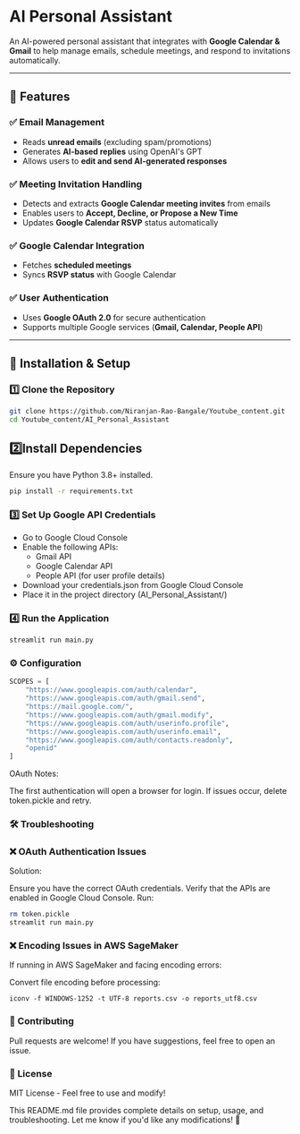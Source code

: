 # AI Personal Assistant
An AI-powered personal assistant that integrates with **Google Calendar & Gmail** to help manage emails, schedule meetings, and respond to invitations automatically.

---

## 🚀 Features
### ✅ Email Management
- Reads **unread emails** (excluding spam/promotions)
- Generates **AI-based replies** using OpenAI's GPT
- Allows users to **edit and send AI-generated responses**

### ✅ Meeting Invitation Handling
- Detects and extracts **Google Calendar meeting invites** from emails
- Enables users to **Accept, Decline, or Propose a New Time**
- Updates **Google Calendar RSVP** status automatically

### ✅ Google Calendar Integration
- Fetches **scheduled meetings**
- Syncs **RSVP status** with Google Calendar

### ✅ User Authentication
- Uses **Google OAuth 2.0** for secure authentication
- Supports multiple Google services (**Gmail, Calendar, People API**)

---

## 🔧 Installation & Setup

### **1️⃣ Clone the Repository**
```sh
git clone https://github.com/Niranjan-Rao-Bangale/Youtube_content.git
cd Youtube_content/AI_Personal_Assistant
```

## **2️⃣Install Dependencies**
Ensure you have Python 3.8+ installed.
```sh
pip install -r requirements.txt
```

### **3️⃣ Set Up Google API Credentials**
- Go to Google Cloud Console
- Enable the following APIs:
  - Gmail API
  - Google Calendar API
  - People API (for user profile details)
- Download your credentials.json from Google Cloud Console
- Place it in the project directory (AI_Personal_Assistant/)

### **4️⃣ Run the Application**
```sh
streamlit run main.py
```

### **⚙️ Configuration**
```python
SCOPES = [
    "https://www.googleapis.com/auth/calendar",
    "https://www.googleapis.com/auth/gmail.send",
    "https://mail.google.com/",
    "https://www.googleapis.com/auth/gmail.modify",
    "https://www.googleapis.com/auth/userinfo.profile",
    "https://www.googleapis.com/auth/userinfo.email",
    "https://www.googleapis.com/auth/contacts.readonly",
    "openid"
]
```
OAuth Notes:

The first authentication will open a browser for login.
If issues occur, delete token.pickle and retry.

### **🛠 Troubleshooting**
### **❌ OAuth Authentication Issues**
Solution:

Ensure you have the correct OAuth credentials.
Verify that the APIs are enabled in Google Cloud Console.
Run:
```sh
rm token.pickle
streamlit run main.py
```
### **❌ Encoding Issues in AWS SageMaker**
If running in AWS SageMaker and facing encoding errors:

Convert file encoding before processing:
```ssh
iconv -f WINDOWS-1252 -t UTF-8 reports.csv -o reports_utf8.csv
```

### **🤝 Contributing**
Pull requests are welcome! If you have suggestions, feel free to open an issue.

### **📜 License**
MIT License - Feel free to use and modify!

This README.md file provides complete details on setup, usage, and troubleshooting. Let me know if you'd like any modifications! 🚀

